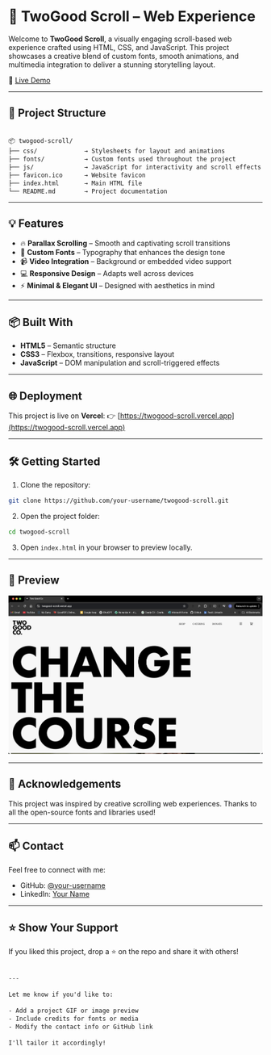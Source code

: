 
# 🌟 TwoGood Scroll – Web Experience

Welcome to **TwoGood Scroll**, a visually engaging scroll-based web experience crafted using HTML, CSS, and JavaScript. This project showcases a creative blend of custom fonts, smooth animations, and multimedia integration to deliver a stunning storytelling layout.

🚀 [Live Demo](https://twogood-scroll.vercel.app/)

---

## 📁 Project Structure

```

📦 twogood-scroll/
├── css/             → Stylesheets for layout and animations
├── fonts/           → Custom fonts used throughout the project
├── js/              → JavaScript for interactivity and scroll effects
├── favicon.ico      → Website favicon
├── index.html       → Main HTML file
└── README.md        → Project documentation

````

---

## 💡 Features

- 🔥 **Parallax Scrolling** – Smooth and captivating scroll transitions
- 🎨 **Custom Fonts** – Typography that enhances the design tone
- 📹 **Video Integration** – Background or embedded video support
- 💻 **Responsive Design** – Adapts well across devices 
- ⚡ **Minimal & Elegant UI** – Designed with aesthetics in mind

---

## 📦 Built With

- **HTML5** – Semantic structure
- **CSS3** – Flexbox, transitions, responsive layout
- **JavaScript** – DOM manipulation and scroll-triggered effects

---

## 🌐 Deployment

This project is live on **Vercel**:
👉 [https://twogood-scroll.vercel.app](https://twogood-scroll.vercel.app)

---

## 🛠️ Getting Started

1. Clone the repository:

```bash
git clone https://github.com/your-username/twogood-scroll.git
````

2. Open the project folder:

```bash
cd twogood-scroll
```

3. Open `index.html` in your browser to preview locally.

---

## 📸 Preview

![Preview](assets/Preview.png)


---

## 🙌 Acknowledgements

This project was inspired by creative scrolling web experiences. Thanks to all the open-source fonts and libraries used!

---

## 📫 Contact

Feel free to connect with me:

* GitHub: [@your-username](https://github.com/your-username)
* LinkedIn: [Your Name](https://www.linkedin.com/in/your-link/)

---

## ⭐️ Show Your Support

If you liked this project, drop a ⭐ on the repo and share it with others!

```

---

Let me know if you'd like to:

- Add a project GIF or image preview
- Include credits for fonts or media
- Modify the contact info or GitHub link

I'll tailor it accordingly!
```
